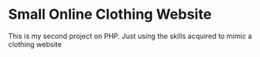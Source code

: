 # Small Online Clothing Website
 This is my second project on PHP. Just using the skills acquired to mimic a clothing website
